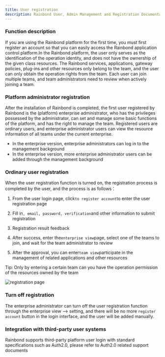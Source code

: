 ```yaml
---
title: User registration
description: Rainbond User, Admin Management and Registration Documentation Instructions
---
```


### Function description

If you are using the Rainbond platform for the first time, you must first register an account so that you can easily access the Rainbond application control platform.In the Rainbond platform, the user only serves as the identification of the operation identity, and does not have the ownership of the given class resources. The Rainbond services, applications, gateway policies, plug-ins and other resources only belong to the team, and the user can only obtain the operation rights from the team. Each user can join multiple teams, and team administrators need to review when actively joining a team.

### Platform administrator registration

After the installation of Rainbond is completed, the first user registered by Rainbond is the (platform) enterprise administrator, who has the privileges possessed by the administrator, can set and manage some basic functions of the platform, and has the right to manage the team. Registered users are ordinary users, and enterprise administrator users can view the resource information of all teams under the current enterprise.

* In the enterprise version, enterprise administrators can log in to the management background
* In the enterprise version, more enterprise administrator users can be added through the management background


### Ordinary user registration

When the user registration function is turned on, the registration process is completed by the user, and the process is as follows：

1. From the user login page, click`to register account`to enter the user registration page

2. Fill in`, email, password, verification`and other information to submit registration

3. Registration result feedback

4. After success, enter the`enterprise view`page, select one of the teams to join, and wait for the team administrator to review

5. After the approval, you can enter`team view`participate in the management of related applications and other resources

Tip: Only by entering a certain team can you have the operation permission of the resources owned by the team


![registration page](https://static.goodrain.com/docs/5.6/use-manual/enterprise-manager/enterprise-settings/base/user-register/user-login-2.png)


### Turn off registration

The enterprise administrator can turn off the user registration function through the enterprise view --> setting, and there will be no more `register account` button in the login interface, and the user will be added manually.


### Integration with third-party user systems

Rainbond supports third-party platform user login with standard specifications such as Auth2.0, please refer to Auth2.0 related support documents
